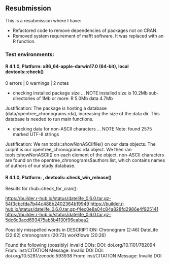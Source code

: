## Resubmission
This is a resubmission where I have:

* Refactored code to remove dependencies of packages not on CRAN.
* Removed system requirement of mafft software. It was replaced with an R function.

### Test environments:

#### R 4.1.0, Platform: x86_64-apple-darwin17.0 (64-bit), local devtools::check()

0 errors | 0 warnings | 2 notes

* checking installed package size ... NOTE
    installed size is 10.2Mb
    sub-directories of 1Mb or more:
      R      5.0Mb
      data   4.7Mb

Justification:
    The package is hosting a database (data/opentree_chronograms.rda), increasing the size of the data dir. This database is needed to run main functions.

* checking data for non-ASCII characters ... NOTE
  Note: found 2575 marked UTF-8 strings

Justification:
    We ran tools::showNonASCIIfile() on our data objects. The culprit is our
    opentree_chronograms.rda object. We then ran tools::showNonASCII() on each element of the object. non-ASCII characters are found on the opentree_chronograms$authors list, which contains names of authors of our study database.

#### R 4.1.0, Platform: , devtools::check_win_release()


Results for rhub::check_for_cran():

https://builder.r-hub.io/status/datelife_0.6.0.tar.gz-54f3cbcfda7b44c488b2402364b19949
https://builder.r-hub.io/status/datelife_0.6.0.tar.gz-f4ec0e8a04c84a828fd2986e4f925141
https://builder.r-hub.io/status/datelife_0.6.0.tar.gz-5dc6c3acd693475ab5b4130f96eabaa2

 Possibly misspelled words in DESCRIPTION:
  Chronogram (2:46)
  DateLife (22:62)
  chronograms (20:73)
  workflows (20:26)


Found the following (possibly) invalid DOIs:
  DOI: doi.org/10.1101/782094
    From: inst/CITATION
    Message: Invalid DOI
  DOI: doi.org/10.5281/zenodo.593938
    From: inst/CITATION
    Message: Invalid DOI
